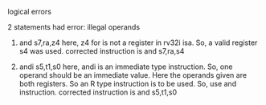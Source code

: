 logical errors

2 statements had error: illegal operands

1. and s7,ra,z4
   here, z4 for is not a register in rv32i isa. So, a valid register s4 was used.
   corrected instruction is and s7,ra,s4

2. andi s5,t1,s0
   here, andi is an immediate type instruction. So, one operand should be an immediate value. Here the operands given are both registers. 
   So an R type instruction is to be used. So, use and instruction.
   corrected instruction is and s5,t1,s0
